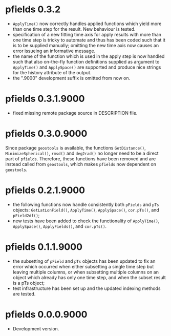 # pfields 0.3.2

* `ApplyTime()` now correctly handles applied functions which yield more than
  one time step for the result. New behaviour is tested.
* specification of a new fitting time axis for apply results with more than one
  time step is tricky to automate and thus has been coded such that it is to be
  supplied manually; omitting the new time axis now causes an error issueing an
  informative message.
* the name of the function which is used in the apply step is now handled such
  that also on-the-fly function definitions supplied as argument to
  `ApplyTime()` and `ApplySpace()` are supported and produce nice strings for
  the history attribute of the output.
* the ".9000" development suffix is omitted from now on.

# pfields 0.3.1.9000

* fixed missing remote package source in DESCRIPTION file.

# pfields 0.3.0.9000

Since package `geostools` is available, the functions `GetDistance()`,
`MinimizeSpherical()`, `rmsd()` and `deg2rad()` no longer need to be a direct
part of `pfields`. Therefore, these functions have been removed and are instead
called from `geostools`, which makes `pfields` now dependent on `geostools`.

# pfields 0.2.1.9000

* the following functions now handle consistently both `pFields` and `pTs`
  objects:
  `GetLatLonField()`, `ApplyTime()`, `ApplySpace()`, `cor.pTs()`, and
  `pField2df()`;
* new tests have been added to check the functionality of `ApplyTime()`,
  `ApplySpace()`, `ApplyFields()`, and `cor.pTs()`.

# pfields 0.1.1.9000

* the subsetting of `pField` and `pTs` objects has been updated to fix an error
  which occurred when either subsetting a single time step but leaving multiple
  columns, or when subsetting multiple columns on an object which already has only
  one time step, and when the subset result is a pTs object;
* test infrastructure has been set up and the updated indexing methods are
  tested.


# pfields 0.0.0.9000

* Development version.
